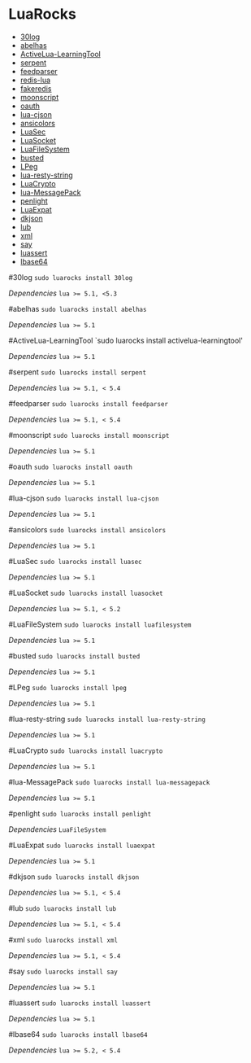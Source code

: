 # LuaRocks

* [30log](#30log)
* [abelhas](#abelhas)
* [ActiveLua-LearningTool](#ActiveLua-LearningTool)
* [serpent](#serpent)
* [feedparser](#feedparser)
* [redis-lua](#redis-lua)
* [fakeredis](#fakeredis)
* [moonscript](#moonscript)
* [oauth](#oauth)
* [lua-cjson](#lua-cjson)
* [ansicolors](#ansicolors)
* [LuaSec](#LuaSec)
* [LuaSocket](#LuaSocket)
* [LuaFileSystem](#LuaFileSystem)
* [busted](#busted)
* [LPeg](#LPeg)
* [lua-resty-string](#lua-resty-string)
* [LuaCrypto](#LuaCrypto)
* [lua-MessagePack](#lua-MessagePack)
* [penlight](#penlight)
* [LuaExpat](#LuaExpat)
* [dkjson](#dkjson)
* [lub](#lub)
* [xml](#xml)
* [say](#say)
* [luassert](#luassert)
* [lbase64](#lbase64)


#30log
`sudo luarocks install 30log`

*Dependencies* 
`lua >= 5.1, <5.3`

#abelhas
`sudo luarocks install abelhas`

*Dependencies* 
`lua >= 5.1`

#ActiveLua-LearningTool
`sudo luarocks install activelua-learningtool'

*Dependencies* 
`lua >= 5.1`

#serpent
`sudo luarocks install serpent`

*Dependencies* 
`lua >= 5.1, < 5.4`

#feedparser
`sudo luarocks install feedparser`

*Dependencies* 
`lua >= 5.1, < 5.4`

#moonscript
`sudo luarocks install moonscript`

*Dependencies* 
`lua >= 5.1`

#oauth
`sudo luarocks install oauth`

*Dependencies* 
`lua >= 5.1`

#lua-cjson
`sudo luarocks install lua-cjson`

*Dependencies* 
`lua >= 5.1`

#ansicolors
`sudo luarocks install ansicolors`

*Dependencies* 
`lua >= 5.1`

#LuaSec
`sudo luarocks install luasec`

*Dependencies* 
`lua >= 5.1`

#LuaSocket
`sudo luarocks install luasocket`

*Dependencies* 
`lua >= 5.1, < 5.2`

#LuaFileSystem
`sudo luarocks install luafilesystem`

*Dependencies* 
`lua >= 5.1`

#busted
`sudo luarocks install busted`

*Dependencies* 
`lua >= 5.1`

#LPeg
`sudo luarocks install lpeg`

*Dependencies* 
`lua >= 5.1`

#lua-resty-string
`sudo luarocks install lua-resty-string`

*Dependencies* 
`lua >= 5.1`

#LuaCrypto
`sudo luarocks install luacrypto`

*Dependencies* 
`lua >= 5.1`

#lua-MessagePack
`sudo luarocks install lua-messagepack`

*Dependencies* 
`lua >= 5.1`

#penlight
`sudo luarocks install penlight`

*Dependencies* 
`LuaFileSystem`

#LuaExpat
`sudo luarocks install luaexpat`

*Dependencies* 
`lua >= 5.1`

#dkjson
`sudo luarocks install dkjson`

*Dependencies* 
`lua >= 5.1, < 5.4`

#lub
`sudo luarocks install lub`

*Dependencies* 
`lua >= 5.1, < 5.4`

#xml
`sudo luarocks install xml`

*Dependencies* 
`lua >= 5.1, < 5.4`

#say
`sudo luarocks install say`

*Dependencies* 
`lua >= 5.1`

#luassert
`sudo luarocks install luassert`

*Dependencies* 
`lua >= 5.1`

#lbase64
`sudo luarocks install lbase64`

*Dependencies* 
`lua >= 5.2, < 5.4`



